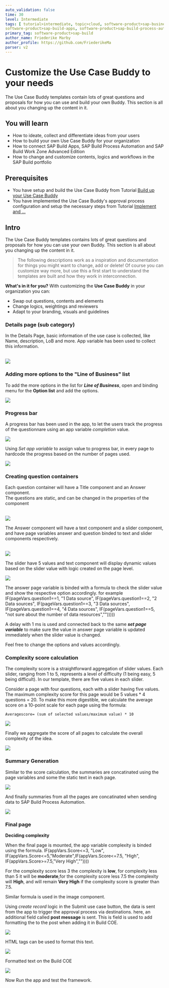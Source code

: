 ```yaml
---
auto_validation: false
time: 30
level: Intermediate
tags: [ tutorial>intermediate, topic>cloud, software-product>sap-business-technology-platform, software-product>sap-build, software-product>sap-build-work-zone--advanced-edition,
software-product>sap-build-apps, software-product>sap-build-process-automation ]
primary_tag: software-product>sap-build
author_name: Friederike Marby
author_profile: https://github.com/FriederikeMa
parser: v2
---
```


# Customize the Use Case Buddy to your needs
<!-- description --> The Use Case Buddy templates contain lots of great questions and proposals for how you can use and build your own Buddy. This section is all about you changing up the content in it.

## You will learn  
  - How to ideate, collect and differentiate ideas from your users
  - How to build your own Use Case Buddy for your organization
  - How to connect SAP Build Apps, SAP Build Process Automation and SAP Build Work Zone Advanced Edition
  - How to change and customize contents, logics and workflows in the SAP Build portfolio

## Prerequisites  
 -  You have setup and build the Use Case Buddy from Tutorial [Build up your Use Case Buddy](www.sap.com)
 -  You have implemented the Use Case Buddy's approval process configuration and setup the necessary steps from Tutorial [Implement and ...](www.sap.com)


## Intro
The Use Case Buddy templates contains lots of great questions and proposals for how you can use your own Buddy. This section is all about you changing up the content in it.

>The following descriptions work as a inspiration and documentation for things you might want to change, add or delete! Of course you can customize way more, but use this a first start to understand the templates are built and how they work in interconnection.

**What's in it for you?**
With customizing the **Use Case Buddy** in your organization you can:

  - Swap out questions, contents and elements
  - Change logics, weightings and reviewers
  - Adapt to your branding, visuals and guidelines


### Details page (sub category) 
In the Details Page, basic information of the use case is collected, like Name, description, LoB and more. App variable has been used to collect this information. <br><br>
  <!-- size:500px -->
  ![](visuals/Detailspage.png)

### Adding more options to the "Line of Business" list

To add the more options in the list for ***Line of Business***, open and binding menu for the **Option list** and add the options.
  <!-- size:500px -->
  ![](visuals/loblist.png)

### Progress bar

A progress bar has been used in the app, to let the users track the progress of the questionnare using an app variable *completion* value.
  <!-- size:500px -->
  ![](visuals/progressbar.png)

Using *Set app variable* to assign value to progress bar, in every page to hardcode the progress based on the number of pages used.
  <!-- size:500px -->
  ![](visuals/bindingvalueforprgressnar.png)


### Creating question containers

Each question container will have a Title component and an Answer component. <br>
The questions are static, and can be changed in the properties of the component<br><br> 
  <!-- size:500px -->
  ![](visuals/questionbox.png)

The Answer component will have a text component and a slider component, and have page variables answer and question binded to text and slider components respectively.<br><br>

  <!-- size:500px -->
  ![](visuals/answerbox.png)

The slider have 5 values and text component will display dynamic values based on the slider value with logic created on the page level.

  <!-- size:500px -->
  ![](visuals/sliderlogic.png)

The answer page variable is binded with a formula to check the slider value and show the respective option accordingly. 
for example
      IF(pageVars.question1==1, "1 Data source", IF(pageVars.question1==2, "2 Data sources", IF(pageVars.question1==3, "3 Data sources", IF(pageVars.question1==4, "4 Data sources", IF(pageVars.question1==5, "not sure about the number of data resources",""))))) <!-- this will format it as code on the sap.developers markdown flavor-->

A delay with 1 ms is used and connected back to the same ***set page variable*** to make sure the value in answer page variable is updated immediately when the slider value is changed. 

Feel free to change the options and values accordingly. 


### Complexity score calculation

The complexity score is a straightforward aggregation of slider values. Each slider, ranging from 1 to 5, represents a level of difficulty (1 being easy, 5 being difficult). In our template, there are five values in each slider.

Consider a page with four questions, each with a slider having five values. The maximum complexity score for this page would be 5 values * 4 questions = 20. To make this more digestible, we calculate the average score on a 10-point scale for each page using the formula:

    Averagescore= (sum of selected values/maximum value) * 10

  <!-- size:500px -->
  ![](visuals/Scorecalculation.png)

Finally we aggregate the score of all pages to calculate the overall complexity of the idea.

  <!-- size:500px -->
  ![](visuals/aggregate.png)


### Summary Generation

Similar to the score calculation, the summaries are concatinated using the page variables and some the static text in each page.

  <!-- size:500px -->
  ![](visuals/formulasummary.png)


And finally summaries from all the pages are concatinated when sending data to SAP Build Process Automation.
  <!-- size:500px -->
  ![](visuals/summaryconcat.png)

### Final page

**Deciding complexity**

When the final page is mounted, the app variable complexity is binded using the formula. 
        IF(appVars.Score<=3, "Low", IF(appVars.Score<=5,"Moderate",IF(appVars.Score<=7.5, "High", IF(appVars.Score>=7.5,"Very High",""))))<!-- this will format it as code on the sap.developers markdown flavor-->


For the complexity score less 3 the complexity is **low**, for complexity less than 5 it will be **moderate**,for the complexity score less 7.5 the complexity will **High**, and will remain **Very High** if the complexity score is greater than 7.5.

Similar formula is used in the image component.


Using <i>create record</i> logic in the Submit use case button, the data is sent from the app to trigger the approval process via destinations. here, an additional field called <b>post message</b> is sent. 
This is field is used to add formatting the to the post when adding it in Build COE. 
  <!-- size:500px -->
  ![](visuals/postmessage.png)

HTML tags can be used to format this text.

  <!-- size:500px -->
  ![](visuals/postmessageformula.png)

Formatted text on the Build COE
<!-- size:500px -->
  ![](visuals/postmessagerepo.png)


Now Run the app and test the framework.


